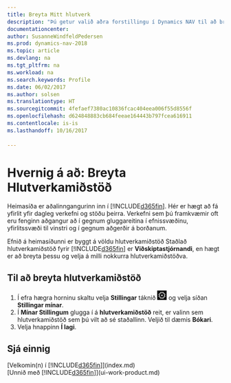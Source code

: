 ```yaml
---
title: Breyta Mitt hlutverk
description: "Þú getur valið aðra forstillingu í Dynamics NAV til að breyta því sem birtist á heimasíðunni þinni."
documentationcenter: 
author: SusanneWindfeldPedersen
ms.prod: dynamics-nav-2018
ms.topic: article
ms.devlang: na
ms.tgt_pltfrm: na
ms.workload: na
ms.search.keywords: Profile
ms.date: 06/02/2017
ms.author: solsen
ms.translationtype: HT
ms.sourcegitcommit: 4fefaef7380ac10836fcac404eea006f55d8556f
ms.openlocfilehash: d624848883cb684feeae164443b797fcea616911
ms.contentlocale: is-is
ms.lasthandoff: 10/16/2017

---
```

# <a name="how-to-change-the-role-center"></a>Hvernig á að: Breyta Hlutverkamiðstöð
Heimasíða er aðalinngangurinn inn í [!INCLUDE[d365fin](includes/d365fin_md.md)]. Hér er hægt að fá yfirlit yfir dagleg verkefni og stöðu þeirra. Verkefni sem þú framkvæmir oft eru fenginn aðgangur að í gegnum gluggareitina í efnissvæðinu, yfirlitssvæði til vinstri og í gegnum aðgerðir á borðanum.

Efnið á heimasíðunni er byggt á völdu hlutverkamiðstöð Staðlað hlutverkamiðstöð fyrir [!INCLUDE[d365fin](includes/d365fin_md.md)] er **Viðskiptastjórnandi**, en hægt er að breyta þessu og velja á milli nokkurra hlutverkamiðstöðva.

## <a name="to-change-role-center"></a>Til að breyta hlutverkamiðstöð
1. Í efra hægra horninu skaltu velja **Stillingar** táknið ![Stillingar](media/ui-experience/settings_icon_small.png "Stillingar tákn fyrir miðstöð") og velja síðan **Stillingar mínar**.
2. Í **Mínar Stillingum** glugga í á **hlutverkamiðstöð** reit, er valinn sem hlutverkamiðstöð sem þú vilt að sé staðallinn. Veljið til dæmis **Bókari**.
3. Velja hnappinn **Í lagi**.

## <a name="see-also"></a>Sjá einnig
[Velkomin(n) í [!INCLUDE[d365fin](includes/d365fin_md.md)]](index.md)  
[Unnið með [!INCLUDE[d365fin](includes/d365fin_md.md)]](ui-work-product.md)  

